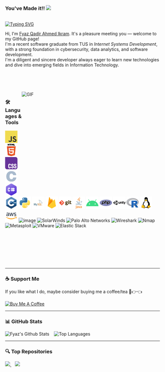 ### You've Made it!! <img src="https://media.giphy.com/media/hvRJCLFzcasrR4ia7z/giphy.gif" width="25px">
<br />
<a href="https://git.io/typing-svg"><img src="https://readme-typing-svg.demolab.com?font=Google+Sans+Code&pause=1000&color=F7F7F7&background=FFFFFF00&width=435&lines=Welcome+to+my+Github+Page!;My+Name+is+Fyaz+Ikram+;I+love+to+Code+%3C%2F%3E+....;Develop+%F0%9F%91%A8%F0%9F%8F%BB%E2%80%8D%F0%9F%92%BB+......;Teach+%F0%9F%93%9D+........;And+Inspire+new+ideas+%F0%9F%92%A1;I'm+very+passionate+about%3A;Cybersecurity+%E2%9A%A0%EF%B8%8E;DevSecOPS+%F0%9F%9B%A0%EF%B8%8F;Automation+%F0%9F%9A%80;Aviation+%E2%9C%88%EF%B8%8F" alt="Typing SVG" /></a>

Hi, I'm [Fyaz Qadir Ahmed Ikram](https://fqain.github.io). It's a pleasure meeting you — welcome to my GitHub page!  
I'm a recent software graduate from TUS in *Internet Systems Development*, with a strong foundation in cybersecurity, data analytics, and software development.  
I'm a diligent and sincere developer always eager to learn new technologies and dive into emerging fields in Information Technology.

<br /><br />

<br />

<img align="right" alt="GIF" src="https://github.com/abhisheknaiidu/abhisheknaiidu/blob/master/code.gif?raw=true" width="450" height="300" />

### 🛠️ Languages & Tools  

<p align="left">
  <!-- Programming/Dev stack (unchanged) -->
  <img height="40" src="https://raw.githubusercontent.com/github/explore/main/topics/javascript/javascript.png" alt="JavaScript" />
  <img height="40" src="https://raw.githubusercontent.com/github/explore/main/topics/html/html.png" alt="HTML" />
  <img height="40" src="https://raw.githubusercontent.com/github/explore/main/topics/css/css.png" alt="CSS" />
  <img height="40" src="https://raw.githubusercontent.com/github/explore/main/topics/c/c.png" alt="C" />
  <img height="40" src="https://raw.githubusercontent.com/github/explore/main/topics/csharp/csharp.png" alt="C#" />
  <img height="40" src="https://raw.githubusercontent.com/github/explore/main/topics/cpp/cpp.png" alt="C++" />
  <img height="40" src="https://raw.githubusercontent.com/github/explore/main/topics/python/python.png" alt="Python" />
  <img height="40" src="https://raw.githubusercontent.com/github/explore/main/topics/mysql/mysql.png" alt="MySQL" />
  <img height="40" src="https://raw.githubusercontent.com/github/explore/main/topics/firebase/firebase.png" alt="Firebase" />
  <img height="40" src="https://raw.githubusercontent.com/github/explore/main/topics/git/git.png" alt="Git" />
  <img height="40" src="https://raw.githubusercontent.com/github/explore/main/topics/java/java.png" alt="Java" />
  <img height="40" src="https://raw.githubusercontent.com/github/explore/main/topics/android/android.png" alt="Android" />
  <img height="40" src="https://raw.githubusercontent.com/github/explore/main/topics/php/php.png" alt="PHP" />
  <img height="40" src="https://raw.githubusercontent.com/github/explore/main/topics/unity/unity.png" alt="Unity" />
  <img height="40" src="https://raw.githubusercontent.com/github/explore/main/topics/r/r.png" alt="R" />
  <img height="40" src="https://raw.githubusercontent.com/github/explore/main/topics/linux/linux.png" alt="Linux" />
  <img height="40" src="https://raw.githubusercontent.com/github/explore/main/topics/aws/aws.png" alt="AWS" />

  <!-- Cybersecurity / Network Tools -->
  <img width="40" height="40" alt="image" src="https://github.com/user-attachments/assets/bb39c316-ac49-4b25-b864-050a3d7fb009" />
  <img height="40" src="https://raw.githubusercontent.com/securebinary/icons/main/solarwinds.png" alt="SolarWinds" />
  <img height="40" src="[https://raw.githubusercontent.com/securebinary/icons/main/paloalto.png](https://cdn.brandfetch.io/idfPYio-v-/theme/light/logo.svg?c=1bxid64Mup7aczewSAYMX&t=1668080522642)" alt="Palo Alto Networks" />
  <img height="40" src="https://raw.githubusercontent.com/securebinary/icons/main/wireshark.png" alt="Wireshark" />
  <img height="40" src="https://raw.githubusercontent.com/securebinary/icons/main/nmap.png" alt="Nmap" />
  <img height="40" src="https://raw.githubusercontent.com/securebinary/icons/main/metasploit.png" alt="Metasploit" />
  <img height="40" src="https://raw.githubusercontent.com/securebinary/icons/main/vmware.png" alt="VMware" />
  <img height="40" src="https://raw.githubusercontent.com/securebinary/icons/main/elastic.png" alt="Elastic Stack" />
</p>


<br /><br />
<br />
<br />
<br />
<br />

---

### ☕ Support Me  

If you like what I do, maybe consider buying me a coffee/tea 🥺👉👈  
<a href="https://www.buymeacoffee.com/fyazikram8Y" target="_blank">
<br />
  <img src="https://cdn.buymeacoffee.com/buttons/v2/default-red.png" alt="Buy Me A Coffee" width="150">
</a>

---

### 📊 GitHub Stats

<p align="left">
  <img src="https://github-readme-stats.vercel.app/api?username=FQAIN&show_icons=true&include_all_commits=true&theme=dark&hide_border=true" alt="Fyaz's Github Stats" height="160"/>
  &nbsp;&nbsp;
  <img src="https://github-readme-stats.vercel.app/api/top-langs/?username=FQAIN&layout=compact&theme=dark&hide_border=true" alt="Top Languages" height="160"/>
</p>

---

### 🔍 Top Repositories

<p align="left">
  <a href="https://github.com/FQAIN/github-readme-stats">
    <img src="https://github-readme-stats.vercel.app/api/pin/?username=FQAIN&repo=GiddyGoat.CodeIgniter&theme=dark" height="130"/>
  </a>
  &nbsp;&nbsp;
  <a href="https://github.com/FQAIN/FQAIN.github.io">
    <img src="https://github-readme-stats.vercel.app/api/pin/?username=FQAIN&repo=SOAM-Sullimar-Academy-of-Music-Enigma-Crackers&theme=dark" height="130"/>
  </a>
</p>
